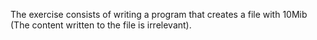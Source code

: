 The exercise consists of writing a program that creates a file with 10Mib (The content written to the file is irrelevant).
